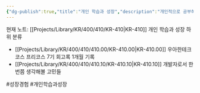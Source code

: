 ```yaml
---
{"dg-publish":true,"title":"개인 학습과 성장","description":"개인적으로 공부하면서 배우고 , 회고하면서 또 배우고 하는 것들을 정리해본 카테고리입니다","permalink":"/projects/library/kr/400/410/kr-410/","dgPassFrontmatter":true,"noteIcon":"0","created":"2024-11-20T19:57:06.013+09:00","updated":"2024-11-25T15:35:17.847+09:00"}
---
```


현재 노트: [[Projects/Library/KR/400/410/KR-410\|KR-410]] 개인 학습과 성장
하위 분류
- [[Projects/Library/KR/400/410/410.00/KR-410.00\|KR-410.00]] 우아한테크코스 프리코스 7기 회고록 1개월 기록
- [[Projects/Library/KR/400/410/410.10/KR-410.10\|KR-410.10]] 개발자로서 한 번쯤 생각해볼 고민들

#성장경험 #개인학습과성장 